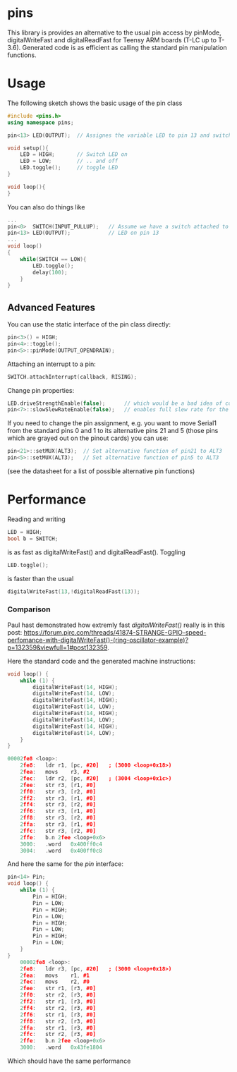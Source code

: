 # pins
This library is provides an alternative to the usual pin access by pinMode, digitalWriteFast and digitalReadFast for Teensy ARM boards (T-LC up to T-3.6). Generated code is as efficient as calling the standard pin manipulation functions. 

# Usage
The following sketch shows the basic usage of the pin class
```c++
#include <pins.h>
using namespace pins;

pin<13> LED(OUTPUT);  // Assignes the variable LED to pin 13 and switches its pin mode to OUTPUT

void setup(){         
    LED = HIGH;       // Switch LED on
    LED = LOW;        // .. and off
    LED.toggle();     // toggle LED
}

void loop(){
}
```
You can also do things like
```c++
...
pin<0>  SWITCH(INPUT_PULLUP);   // Assume we have a switch attached to pin 0
pin<13> LED(OUTPUT);            // LED on pin 13
...
void loop()
{
    while(SWITCH == LOW){
        LED.toggle();
        delay(100);
    }
}
```
## Advanced Features
You can use the static interface of the pin class directly:
```c++
pin<3>() = HIGH; 
pin<4>::toggle();
pin<5>::pinMode(OUTPUT_OPENDRAIN);
```
Attaching an interrupt to a pin: 
```c++
SWITCH.attachInterrupt(callback, RISING);   
```
Change pin properties:
```c++
LED.driveStrengthEnable(false);      // which would be a bad idea of course...   
pin<7>::slowSlewRateEnable(false);   // enables full slew rate for the pin
```

If you need to change the pin assignment, e.g. you want to move Serial1 from the standard pins 0 and 1 to its alternative pins 21 and 5 (those pins which are grayed out on the pinout cards) you can use:
```c++
pin<21>::setMUX(ALT3);  // Set alternative function of pin21 to ALT3
pin<5>::setMUX(ALT3);   // Set alternative function of pin5 to ALT3
```
(see the datasheet for a list of possible alternative pin functions)

# Performance
Reading and writing 
```c++
LED = HIGH; 
bool b = SWITCH; 
```
is as fast as digitalWriteFast() and digitalReadFast(). Toggling 
```c++
LED.toggle();
```
is faster than the usual 
```c++
digitalWriteFast(13,!digitalReadFast(13));
```
### Comparison
Paul hast demonstrated how extremly fast *digitalWriteFast()* really is in this post: https://forum.pjrc.com/threads/41874-STRANGE-GPIO-speed-perfomance-with-digitalWriteFast()-(ring-oscillator-example)?p=132359&viewfull=1#post132359.

Here the standard code and the generated machine instructions:
```c++
void loop() {
    while (1) {
        digitalWriteFast(14, HIGH);
        digitalWriteFast(14, LOW);
        digitalWriteFast(14, HIGH);
        digitalWriteFast(14, LOW);
        digitalWriteFast(14, HIGH);
        digitalWriteFast(14, LOW);
        digitalWriteFast(14, HIGH);
        digitalWriteFast(14, LOW);
    }
}

00002fe8 <loop>:
    2fe8:	ldr	r1, [pc, #20]	; (3000 <loop+0x18>)
    2fea:	movs	r3, #2
    2fec:	ldr	r2, [pc, #20]	; (3004 <loop+0x1c>)
    2fee:	str	r3, [r1, #0]
    2ff0:	str	r3, [r2, #0]
    2ff2:	str	r3, [r1, #0]
    2ff4:	str	r3, [r2, #0]
    2ff6:	str	r3, [r1, #0]
    2ff8:	str	r3, [r2, #0]
    2ffa:	str	r3, [r1, #0]
    2ffc:	str	r3, [r2, #0]
    2ffe:	b.n	2fee <loop+0x6>
    3000:	.word	0x400ff0c4
    3004:	.word	0x400ff0c8
```
And here the same for the *pin* interface:
```c++
pin<14> Pin;
void loop() {
    while (1) {
        Pin = HIGH;
        Pin = LOW;
        Pin = HIGH;
        Pin = LOW;
        Pin = HIGH;
        Pin = LOW;
        Pin = HIGH;
        Pin = LOW;
    }
}
    00002fe8 <loop>:
    2fe8:	ldr	r3, [pc, #20]	; (3000 <loop+0x18>)
    2fea:	movs	r1, #1
    2fec:	movs	r2, #0
    2fee:	str	r1, [r3, #0]
    2ff0:	str	r2, [r3, #0]
    2ff2:	str	r1, [r3, #0]
    2ff4:	str	r2, [r3, #0]
    2ff6:	str	r1, [r3, #0]
    2ff8:	str	r2, [r3, #0]
    2ffa:	str	r1, [r3, #0]
    2ffc:	str	r2, [r3, #0]
    2ffe:	b.n	2fee <loop+0x6>
    3000:	.word	0x43fe1804
```
Which should have the same performance


